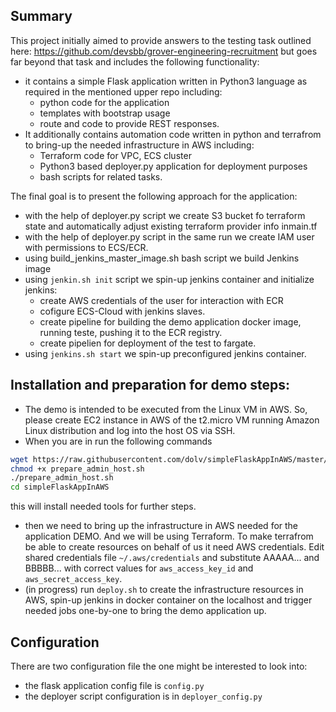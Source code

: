 ## Summary
This project initially aimed to provide answers to the testing task outlined here: https://github.com/devsbb/grover-engineering-recruitment
but goes far beyond that task and includes the following functionality:

* it contains a simple Flask application written in Python3 language as required in the mentioned upper repo including:
  * python code for the application
  * templates with bootstrap usage
  * route and code to provide REST responses.
* It additionally contains automation code written in python and terrafrom to bring-up the needed infrastructure in AWS including:
  * Terraform code for VPC, ECS cluster
  * Python3 based deployer.py application for deployment purposes
  * bash scripts for related tasks.
  
The final goal is to present the following approach for the application:
* with the help of deployer.py script we create S3 bucket fo terraform state and automatically adjust existing terraform provider info inmain.tf
* with the help of deployer.py script in the same run we create IAM user with permissions to ECS/ECR.
* using build_jenkins_master_image.sh bash script we build Jenkins image 
* using `jenkin.sh init` script we spin-up jenkins container and initialize jenkins:
  * create AWS credentials of the user for interaction with ECR
  * cofigure ECS-Cloud with jenkins slaves.
  * create pipeline for building the demo application docker image, running teste, pushing it to the ECR registry.
  * create pipelien for deployment of the test to fargate.
* using `jenkins.sh start` we spin-up preconfigured jenkins container.

## Installation and preparation for demo steps:
* The demo is intended to be executed from the Linux VM in AWS. So, please create EC2 instance in AWS of the t2.micro VM running Amazon Linux distribution and log into the host OS via SSH.
* When you are in run the following commands 
```bash
wget https://raw.githubusercontent.com/dolv/simpleFlaskAppInAWS/master/prepare_admin_host.sh
chmod +x prepare_admin_host.sh
./prepare_admin_host.sh
cd simpleFlaskAppInAWS
``` 
 this will install needed tools for further steps.
* then we need to bring up the infrastructure in AWS needed for the application DEMO. And we will be using Terraform. To make terrafrom be able to create resources on behalf of us it need AWS credentials. Edit shared credentials file `~/.aws/credentials` and substitute AAAAA... and BBBBB... with correct values for `aws_access_key_id` and `aws_secret_access_key`.
* (in progress) run `deploy.sh` to create the infrastructure resources in AWS, spin-up jenkins in docker container on the localhost and trigger needed jobs one-by-one to bring the demo application up.

## Configuration
There are two configuration file the one might be interested to look into:
* the flask application config file is `config.py`
* the deployer script configuration is in `deployer_config.py`


